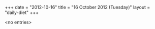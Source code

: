 +++
date = "2012-10-16"
title = "16 October 2012 (Tuesday)"
layout = "daily-diet"
+++

\<no entries\>